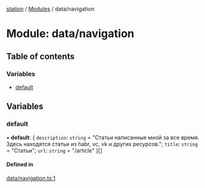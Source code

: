 [station](../README.md) / [Modules](../modules.md) / data/navigation

# Module: data/navigation

## Table of contents

### Variables

- [default](data_navigation.md#default)

## Variables

### default

• **default**: { `description`: `string` = "Статьи написанные мной за все время. Здесь находятся статьи из habr, vc, vk и других ресурсов."; `title`: `string` = "Статьи"; `url`: `string` = "/article" }[]

#### Defined in

[data/navigation.ts:1](https://github.com/kiotosi/station/blob/4059bc9/data/navigation.ts#L1)
